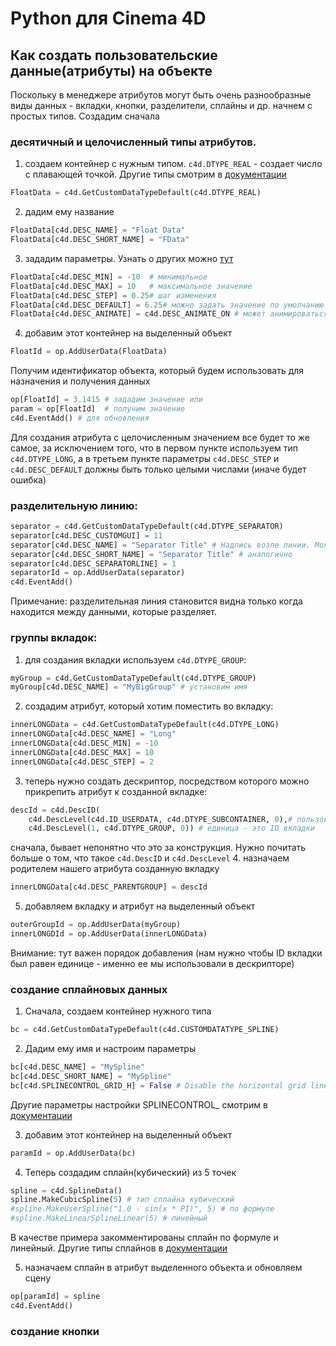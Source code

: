 # Python для Cinema 4D
## Как создать пользовательские данные(атрибуты) на объекте
Поскольку в менеджере атрибутов могут быть очень разнообразные виды данных - вкладки, кнопки, разделители, сплайны и др. начнем с простых типов. Создадим сначала
### десятичный и целочисленный типы атрибутов.
1. создаем контейнер с нужным типом. ```c4d.DTYPE_REAL``` - создает число с плавающей точкой. Другие типы смотрим в [документации][1]
```Python
FloatData = c4d.GetCustomDataTypeDefault(c4d.DTYPE_REAL)
```
2. дадим ему название
```Python
FloatData[c4d.DESC_NAME] = "Float Data"
FloatData[c4d.DESC_SHORT_NAME] = "FData"
```
3. зададим параметры. Узнать о других можно [тут][2]
```Python
FloatData[c4d.DESC_MIN] = -10  # минимальное
FloatData[c4d.DESC_MAX] = 10   # максимальное значение
FloatData[c4d.DESC_STEP] = 0.25# шаг изменения
FloatData[c4d.DESC_DEFAULT] = 6.25# можно задать значение по умолчанию
FloatData[c4d.DESC_ANIMATE] = c4d.DESC_ANIMATE_ON # может анимироваться
```
4. добавим этот контейнер на выделенный объект
```Python
FloatId = op.AddUserData(FloatData)
```
Получим идентификатор объекта, который будем использовать для назначения и получения данных
```Python
op[FloatId] = 3.1415 # зададим значение или
param = op[FloatId]  # получим значение
c4d.EventAdd() # для обновления
```
Для создания атрибута с целочисленным значением все будет то же самое, за исключением того, что в первом пункте используем тип ```c4d.DTYPE_LONG```, а в третьем пункте параметры ```c4d.DESC_STEP``` и ```c4d.DESC_DEFAULT``` должны быть только целыми числами (иначе будет ошибка)

### разделительную линию:
```Python
separator = c4d.GetCustomDataTypeDefault(c4d.DTYPE_SEPARATOR)
separator[c4d.DESC_CUSTOMGUI] = 11
separator[c4d.DESC_NAME] = "Separator Title" # Надпись возле линии. Можно оставить пустой
separator[c4d.DESC_SHORT_NAME] = "Separator Title" # аналогично
separator[c4d.DESC_SEPARATORLINE] = 1
separatorId = op.AddUserData(separator)
c4d.EventAdd()
```
Примечание: разделительная линия становится видна только когда находится между данными, которые разделяет.

### группы вкладок:
1. для создания вкладки используем ```c4d.DTYPE_GROUP```:
```Python
myGroup = c4d.GetCustomDataTypeDefault(c4d.DTYPE_GROUP)
myGroup[c4d.DESC_NAME] = "MyBigGroup" # установим имя
```
2. создадим атрибут, который хотим поместить во вкладку:
```Python
innerLONGData = c4d.GetCustomDataTypeDefault(c4d.DTYPE_LONG)
innerLONGData[c4d.DESC_NAME] = "Long"
innerLONGData[c4d.DESC_MIN] = -10
innerLONGData[c4d.DESC_MAX] = 10
innerLONGData[c4d.DESC_STEP] = 2
```
3. теперь нужно создать дескриптор, посредством которого можно прикрепить атрибут к созданной вкладке:
```Python
descId = c4d.DescID(
    c4d.DescLevel(c4d.ID_USERDATA, c4d.DTYPE_SUBCONTAINER, 0),# пользовательские данные, тип субконтейнер
    c4d.DescLevel(1, c4d.DTYPE_GROUP, 0)) # единица - это ID вкладки
```
сначала, бывает непонятно что это за конструкция. Нужно почитать больше о том, что такое ```c4d.DescID``` и ```c4d.DescLevel```
4. назначаем родителем нашего атрибута созданную вкладку
```Python
innerLONGData[c4d.DESC_PARENTGROUP] = descId
```
5. добавляем вкладку и атрибут на выделенный объект
```Python
outerGroupId = op.AddUserData(myGroup)
innerLONGDId = op.AddUserData(innerLONGData)
```
Внимание: тут важен порядок добавления (нам нужно чтобы ID вкладки был равен единице - именно ее мы использовали в дескрипторе)

### создание сплайновых данных
1. Сначала, создаем контейнер нужного типа
```Python
bc = c4d.GetCustomDataTypeDefault(c4d.CUSTOMDATATYPE_SPLINE)
```
2. Дадим ему имя и настроим параметры
```Python
bc[c4d.DESC_NAME] = "MySpline"
bc[c4d.DESC_SHORT_NAME] = "MySpline"
bc[c4d.SPLINECONTROL_GRID_H] = False # Disable the horizontal grid lines in the SplineCustomGui.
```
Другие параметры настройки SPLINECONTROL_ смотрим в [документации][3]

3. добавим этот контейнер на выделенный объект
```Python
paramId = op.AddUserData(bc)
```
4. Теперь создадим сплайн(кубический) из 5 точек
```Python
spline = c4d.SplineData()
spline.MakeCubicSpline(5) # тип сплайна кубический
#spline.MakeUserSpline("1.0 - sin(x * PI)", 5) # по формуле
#spline.MakeLinearSplineLinear(5) # линейный
```
В качестве примера закомментированы сплайн по формуле и линейный. Другие типы сплайнов в [документации][4]

5. назначаем сплайн в атрибут выделенного объекта и обновляем сцену
```Python
op[paramId] = spline
c4d.EventAdd()
```

### создание кнопки





[1]: https://developers.maxon.net/docs/py/23_110/modules/c4d/index.html?highlight=c4d%20getcustomdatatypedefault#c4d.GetCustomDataTypeDefault "c4d.GetCustomDataTypeDefault"
[2]: https://developers.maxon.net/docs/py/23_110/modules/c4d/Description/index.html "c4d.Description"
[3]: https://developers.maxon.net/docs/py/23_110/modules/c4d.gui/BaseCustomGui/SplineCustomGui/index.html "c4d.gui.SplineCustomGui"
[4]: https://developers.maxon.net/docs/py/23_110/modules/c4d/CustomDataType/SplineData/index.html "c4d.SplineData"
